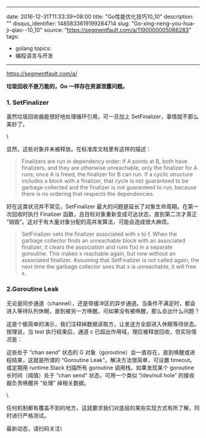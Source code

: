 
---
date: 2016-12-31T11:33:39+08:00
title: "Go性能优化技巧10_10"
description: ""
disqus_identifier: 1485833619199284714
slug: "Go-xing-neng-you-hua-ji-qiao--10_10"
source: "https://segmentfault.com/a/1190000005066283"
tags: 
- golang 
topics:
- 编程语言与开发
---

https://segmentfault.com/a/

**垃圾回收不是万能的，Go 一样存在资源泄露问题。**

### 1. SetFinalizer

虽然垃圾回收器能很好地处理循环引用，可一旦加上
SetFinalizer，事情就不那么美妙了。

\

显然，这些对象并未被释放。在标准库文档里有这样的描述：

> Finalizers are run in dependency order: if A points at B, both have
> finalizers, and they are otherwise unreachable, only the finalizer for
> A runs; once A is freed, the finalizer for B can run. If a cyclic
> structure includes a block with a finalizer, that cycle is not
> guaranteed to be garbage collected and the finalizer is not guaranteed
> to run, because there is no ordering that respects the dependencies.

好在这类状况并不常见，SetFinalizer
最大的问题是延长了对象生命周期。在第一次回收时执行 Finalizer
函数，且目标对象重新变成可达状态，直到第二次才真正
“销毁”。这对于有大量对象分配的高并发算法，可能会造成很大麻烦。

> SetFinalizer sets the finalizer associated with x to f. When the
> garbage collector finds an unreachable block with an associated
> finalizer, it clears the association and runs f(x) in a separate
> goroutine. This makes x reachable again, but now without an associated
> finalizer. Assuming that SetFinalizer is not called again, the next
> time the garbage collector sees that x is unreachable, it will free x.

### 2.Goroutine Leak

无论是同步通道（channel），还是带缓冲区的异步通道。当条件不满足时，都会进入等待队列休眠，直到被另一方唤醒。可如果没有被唤醒，那么会出什么问题？

这是个极简单的演示，我们注释掉数据读取方，让发送方全部进入休眠等待状态。按理说，当
test 执行结束后，通道 c 已超出作用域，理应被释放回收，但实际情况是：

这些处于 “chan send” 状态的 G
对象（goroutine）会一直存在，直到唤醒或进程结束，这就是所谓的 “Goroutine
Leak”。解决方法很简单，可设置 timeout。或定期用 runtime.Stack 扫描所有
goroutine 调用栈，如果发现某个 goroutine 长时间（阈值）处于 “chan send”
状态，可用一个类似 “/dev/null hole” 的接收器负责唤醒并 “处理”
掉相关数据。

\

任何机制都有覆盖不到的地方，这就要求我们对底层的某些实现方式有所了解，同时进行严格测试。

最新动态，请扫码关注\


